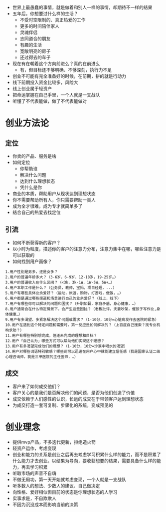 - 世界上最愚蠢的事情，就是做着和别人一样的事情，却期待不一样的结果
- 五年后，你想要过什么样的生活？
  - 不受时空限制的、真正热爱的工作
  - 更多的时间陪伴家人
  - 灵魂伴侣
  - 志同道合的朋友
  - 有趣的生活
  - 宽敞明亮的房子
  - 还过得去的车子
- 现在有在朝着这个方向前进么？真的在前进么
  - 有，但目标还不够明确、不够深刻，执行力不足
- 创业不可能有完全准备好的时候，在前期，拼的就是行动力
- 线下前期投入资金比较多，风险大
- 线上创业属于轻资产
- 把命运掌握在自己手里，一个人就是一支战队
- 听懂了不代表能做，做了不代表能做对
  
# 创业方法论
## 定位
- 你卖的产品、服务是啥
- 如何定位
  - 你帮助谁
  - 解决什么问题
  - 达到什么理想状态
  - 凭什么是你
- 商业的本质，帮助用户从现状达到理想状态
- 你不需要帮助所有人，你只需要帮助一类人
- 成为全才很难，成为专才就简单多了
- 结合自己的热爱去找定位

## 引流
- 如何不断获得新的客户？
- 以小时为粒度，描述你的客户的注意力分布，注意力集中在哪，哪些注意力是可以获取的
- 如何找到用户画像？
```
1.用户性别是男多，还是女多？
2.用户的普遍年龄多大？（3-6岁，6-9岁，12-18岁，19-25岁…）
3.用户的普遍收入在什么区间？（<3k，3k-1W，1W-5W，5W+…）
4.用户本职工作是什么？（公务员，教师，宝妈，项目经理，...）
5.用户有哪些具体业余爱好？（运动，旅游，购物，打游戏，做饭，…）
6.用户都是通过哪些渠道和场景进行自己的业余爱好？（线上，线下）
7.用户有哪些你可以解决的问题和困扰？（升职加薪，家庭矛盾，身心健康，…）
8.用户通常会在什么特定情景下，会产生这些困扰？（老板批评，夫妻吵架，催孩子写作业,身体健康…）
9.用户有多渴望、多紧急解决这个问题或需求？（1-10分，10分=心脏病发作去医院的紧急）
10.用户在遇到这个特定问题和需要时，第一反应是如何解决的？（上百度自己搜索？找专业机构求助？）
11.用户有哪些特别想完成，但还未完成的理想和目标？
12.用户「自己认为」哪些方式可以帮助他们实现这个理想？
13.用户有多渴望完成他们的理想？（1-10分，10分=沙漠中喝水的渴望）
14.用户对哪些词语特别敏感？哪些词可以迅速在用户心中就能建立信任感（我是国家认证二级心理咨询师，我是三甲医院的主任医师，…）
```

## 成交
- 客户来了如何成交他们？
- 客户关心的是我们是否解决他们的问题，是否为他们创造了价值
- 成交依赖于人们感性的认识，长远的成交在于带领客户达到理想状态
- 为成交打造一套可复制、步骤化的系统，变成预见的

# 创业理念
- 提供mvp产品，不多迭代更新，拒绝造火箭
- 轻资产运作，考虑变现
- 创业和能力的关系是创业之后再去考虑学习积累什么样的能力，而不是积累了什么能力才去创业。以结果为导向，要收获想要的结果，需要具备什么样的能力，再去学习积累
- 听取市场的声音不自嗨
- 不做无用功，第一天开始就考虑变现，一个人就是一支战队
- 听多数人的想法、少数人的建议、自己做决定
- 向性格、爱好相似但目前的状态是你理想状态的人学习
- 实事求是，不自欺欺人
- 不因为沉没成本而影响当前的决策